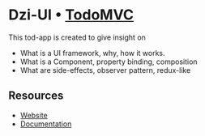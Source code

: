 # Dzi-UI • [TodoMVC](http://todomvc.com)

This tod-app is created to give insight on

- What is a UI framework, why, how it works.
- What is a Component, property binding, composition
- What are side-effects, observer pattern, redux-like

## Resources

- [Website](https://alitskevich.github.io/dzi-todomvc/)
- [Documentation](https://github.com/alitskevich/dzi-ui/)
